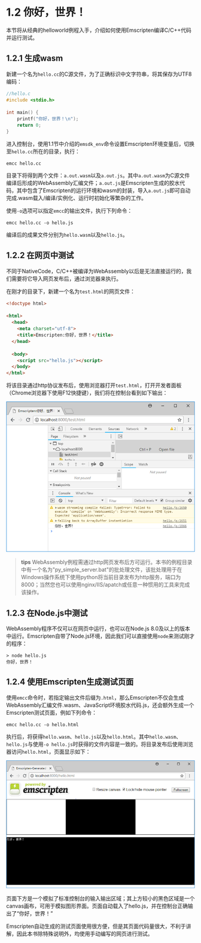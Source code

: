 # 1.2 你好，世界！

本节将从经典的helloworld例程入手，介绍如何使用Emscripten编译C/C++代码并运行测试。

## 1.2.1 生成wasm

新建一个名为`hello.cc`的C源文件，为了正确标识中文字符串，将其保存为UTF8编码：

```c
//hello.c
#include <stdio.h>

int main() {
    printf("你好，世界！\n");
    return 0;
}
```

进入控制台，使用1.1节中介绍的`emsdk_env`命令设置Emscripten环境变量后，切换至`hello.cc`所在的目录，执行：

```
emcc hello.cc
```

目录下将得到两个文件：`a.out.wasm`以及`a.out.js`。其中`a.out.wasm`为C源文件编译后形成的WebAssembly汇编文件；`a.out.js`是Emscripten生成的胶水代码，其中包含了Emscripten的运行环境和wasm的封装，导入`a.out.js`即可自动完成.wasm载入/编译/实例化、运行时初始化等繁杂的工作。

使用`-o`选项可以指定`emcc`的输出文件，执行下列命令：

```
emcc hello.cc -o hello.js
```

编译后的成果文件分别为`hello.wasm`以及`hello.js`。

## 1.2.2 在网页中测试

不同于NativeCode，C/C++被编译为WebAssembly以后是无法直接运行的，我们需要将它导入网页发布后，通过浏览器来执行。

在刚才的目录下，新建一个名为`test.html`的网页文件：

```html
<!doctype html>

<html>
  <head>
    <meta charset="utf-8">
    <title>Emscripten:你好，世界！</title>
  </head>

  <body>
    <script src="hello.js"></script>
  </body>
</html>
```

将该目录通过http协议发布后，使用浏览器打开`test.html`，打开开发者面板（Chrome浏览器下使用F12快捷键），我们将在控制台看到如下输出：

![](images/helloworld_log.png)

> **tips** WebAssembly例程需通过http网页发布后方可运行。本书的例程目录中有一个名为"py_simple_server.bat"的批处理文件，该批处理用于在Windows操作系统下使用python将当前目录发布为http服务，端口为8000；当然您也可以使用nginx/IIS/apatch或任意一种惯用的工具来完成该操作。

## 1.2.3 在Node.js中测试

WebAssembly程序不仅可以在网页中运行，也可以在Node.js 8.0及以上的版本中运行。Emscripten自带了Node.js环境，因此我们可以直接使用`node`来测试刚才的程序：

```
> node hello.js
你好，世界！
```

## 1.2.4 使用Emscripten生成测试页面

使用`emcc`命令时，若指定输出文件后缀为`.html`，那么Emscripten不仅会生成WebAssembly汇编文件.wasm、JavaScript环境胶水代码.js，还会额外生成一个Emscripten测试页面，例如下列命令：

```
emcc hello.cc -o hello.html
```

执行后，将获得`hello.wasm`、`hello.js`以及`hello.html`。其中`hello.wasm`、`hello.js`与使用`-o hello.js`时获得的文件内容是一致的。将目录发布后使用浏览器访问`hello.html`，页面显示如下：

![](images/Emscripten_test_html.png)

页面下方是一个模拟了标准控制台的输入输出区域；其上方较小的黑色区域是一个canvas画布，可用于模拟图形界面。页面自动载入了hello.js，并在控制台正确输出了“你好，世界！”

Emscripten自动生成的测试页面使用很方便，但是其页面代码量很大，不利于讲解，因此本书除特殊说明外，均使用手动编写的网页进行测试。